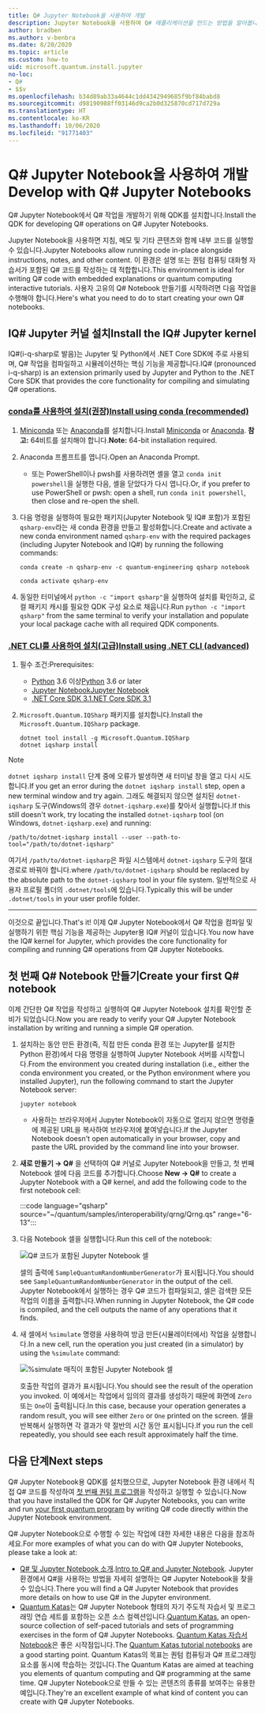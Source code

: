 ```yaml
---
title: Q# Jupyter Notebook을 사용하여 개발
description: Jupyter Notebook을 사용하여 Q# 애플리케이션을 만드는 방법을 알아봅니다.
author: bradben
ms.author: v-benbra
ms.date: 8/20/2020
ms.topic: article
ms.custom: how-to
uid: microsoft.quantum.install.jupyter
no-loc:
- Q#
- $$v
ms.openlocfilehash: b34d89ab33a4644c1dd4342949685f9bf84babd8
ms.sourcegitcommit: d98190988ff03146d9ca2b0d325870cd717d729a
ms.translationtype: HT
ms.contentlocale: ko-KR
ms.lasthandoff: 10/06/2020
ms.locfileid: "91771403"
---
```

# <a name="develop-with-no-locq-jupyter-notebooks"></a><span data-ttu-id="77587-103">Q# Jupyter Notebook을 사용하여 개발</span><span class="sxs-lookup"><span data-stu-id="77587-103">Develop with Q# Jupyter Notebooks</span></span>

<span data-ttu-id="77587-104">Q# Jupyter Notebook에서 Q# 작업을 개발하기 위해 QDK를 설치합니다.</span><span class="sxs-lookup"><span data-stu-id="77587-104">Install the QDK for developing Q# operations on Q# Jupyter Notebooks.</span></span>

<span data-ttu-id="77587-105">Jupyter Notebook을 사용하면 지침, 메모 및 기타 콘텐츠와 함께 내부 코드를 실행할 수 있습니다.</span><span class="sxs-lookup"><span data-stu-id="77587-105">Jupyter Notebooks allow running code in-place alongside instructions, notes, and other content.</span></span> <span data-ttu-id="77587-106">이 환경은 설명 또는 퀀텀 컴퓨팅 대화형 자습서가 포함된 Q# 코드를 작성하는 데 적합합니다.</span><span class="sxs-lookup"><span data-stu-id="77587-106">This environment is ideal for writing Q# code with embedded explanations or quantum computing interactive tutorials.</span></span> <span data-ttu-id="77587-107">사용자 고유의 Q# Notebook 만들기를 시작하려면 다음 작업을 수행해야 합니다.</span><span class="sxs-lookup"><span data-stu-id="77587-107">Here's what you need to do to start creating your own Q# notebooks.</span></span>

## <a name="install-the-ino-locq-jupyter-kernel"></a><span data-ttu-id="77587-108">IQ# Jupyter 커널 설치</span><span class="sxs-lookup"><span data-stu-id="77587-108">Install the IQ# Jupyter kernel</span></span>

<span data-ttu-id="77587-109">IQ#(i-q-sharp로 발음)는 Jupyter 및 Python에서 .NET Core SDK에 주로 사용되며, Q# 작업을 컴파일하고 시뮬레이션하는 핵심 기능을 제공합니다.</span><span class="sxs-lookup"><span data-stu-id="77587-109">IQ# (pronounced i-q-sharp) is an extension primarily used by Jupyter and Python to the .NET Core SDK that provides the core functionality for compiling and simulating Q# operations.</span></span>

### <a name="install-using-conda-recommended"></a>[<span data-ttu-id="77587-110">conda를 사용하여 설치(권장)</span><span class="sxs-lookup"><span data-stu-id="77587-110">Install using conda (recommended)</span></span>](#tab/tabid-conda)

1. <span data-ttu-id="77587-111">[Miniconda](https://docs.conda.io/en/latest/miniconda.html) 또는 [Anaconda](https://www.anaconda.com/products/individual#Downloads)를 설치합니다.</span><span class="sxs-lookup"><span data-stu-id="77587-111">Install [Miniconda](https://docs.conda.io/en/latest/miniconda.html) or [Anaconda](https://www.anaconda.com/products/individual#Downloads).</span></span> <span data-ttu-id="77587-112">**참고:** 64비트를 설치해야 합니다.</span><span class="sxs-lookup"><span data-stu-id="77587-112">**Note:** 64-bit installation required.</span></span>

1. <span data-ttu-id="77587-113">Anaconda 프롬프트를 엽니다.</span><span class="sxs-lookup"><span data-stu-id="77587-113">Open an Anaconda Prompt.</span></span>

   - <span data-ttu-id="77587-114">또는 PowerShell이나 pwsh를 사용하려면 셸을 열고 `conda init powershell`을 실행한 다음, 셸을 닫았다가 다시 엽니다.</span><span class="sxs-lookup"><span data-stu-id="77587-114">Or, if you prefer to use PowerShell or pwsh: open a shell, run `conda init powershell`, then close and re-open the shell.</span></span>

1. <span data-ttu-id="77587-115">다음 명령을 실행하여 필요한 패키지(Jupyter Notebook 및 IQ# 포함)가 포함된 `qsharp-env`라는 새 conda 환경을 만들고 활성화합니다.</span><span class="sxs-lookup"><span data-stu-id="77587-115">Create and activate a new conda environment named `qsharp-env` with the required packages (including Jupyter Notebook and IQ#) by running the following commands:</span></span>

    ```
    conda create -n qsharp-env -c quantum-engineering qsharp notebook

    conda activate qsharp-env
    ```

1. <span data-ttu-id="77587-116">동일한 터미널에서 `python -c "import qsharp"`을 실행하여 설치를 확인하고, 로컬 패키지 캐시를 필요한 QDK 구성 요소로 채웁니다.</span><span class="sxs-lookup"><span data-stu-id="77587-116">Run `python -c "import qsharp"` from the same terminal to verify your installation and populate your local package cache with all required QDK components.</span></span>

### <a name="install-using-net-cli-advanced"></a>[<span data-ttu-id="77587-117">.NET CLI를 사용하여 설치(고급)</span><span class="sxs-lookup"><span data-stu-id="77587-117">Install using .NET CLI (advanced)</span></span>](#tab/tabid-dotnetcli)

1. <span data-ttu-id="77587-118">필수 조건:</span><span class="sxs-lookup"><span data-stu-id="77587-118">Prerequisites:</span></span>

    - <span data-ttu-id="77587-119">[Python](https://www.python.org/downloads/) 3.6 이상</span><span class="sxs-lookup"><span data-stu-id="77587-119">[Python](https://www.python.org/downloads/) 3.6 or later</span></span>
    - [<span data-ttu-id="77587-120">Jupyter Notebook</span><span class="sxs-lookup"><span data-stu-id="77587-120">Jupyter Notebook</span></span>](https://jupyter.readthedocs.io/en/latest/install.html)
    - [<span data-ttu-id="77587-121">.NET Core SDK 3.1</span><span class="sxs-lookup"><span data-stu-id="77587-121">.NET Core SDK 3.1</span></span>](https://dotnet.microsoft.com/download/dotnet-core/3.1)

1. <span data-ttu-id="77587-122">`Microsoft.Quantum.IQSharp` 패키지를 설치합니다.</span><span class="sxs-lookup"><span data-stu-id="77587-122">Install the `Microsoft.Quantum.IQSharp` package.</span></span>

    ```dotnetcli
    dotnet tool install -g Microsoft.Quantum.IQSharp
    dotnet iqsharp install
    ```

> [!NOTE]
> <span data-ttu-id="77587-123">`dotnet iqsharp install` 단계 중에 오류가 발생하면 새 터미널 창을 열고 다시 시도합니다.</span><span class="sxs-lookup"><span data-stu-id="77587-123">If you get an error during the `dotnet iqsharp install` step, open a new terminal window and try again.</span></span>
> <span data-ttu-id="77587-124">그래도 해결되지 않으면 설치된 `dotnet-iqsharp` 도구(Windows의 경우 `dotnet-iqsharp.exe`)를 찾아서 실행합니다.</span><span class="sxs-lookup"><span data-stu-id="77587-124">If this still doesn't work, try locating the installed `dotnet-iqsharp` tool (on Windows, `dotnet-iqsharp.exe`) and running:</span></span>
> ```
> /path/to/dotnet-iqsharp install --user --path-to-tool="/path/to/dotnet-iqsharp"
> ```
> <span data-ttu-id="77587-125">여기서 `/path/to/dotnet-iqsharp`은 파일 시스템에서 `dotnet-iqsharp` 도구의 절대 경로로 바꿔야 합니다.</span><span class="sxs-lookup"><span data-stu-id="77587-125">where `/path/to/dotnet-iqsharp` should be replaced by the absolute path to the `dotnet-iqsharp` tool in your file system.</span></span>
> <span data-ttu-id="77587-126">일반적으로 사용자 프로필 폴더의 `.dotnet/tools`에 있습니다.</span><span class="sxs-lookup"><span data-stu-id="77587-126">Typically this will be under `.dotnet/tools` in your user profile folder.</span></span>
    
***

<span data-ttu-id="77587-127">이것으로 끝입니다.</span><span class="sxs-lookup"><span data-stu-id="77587-127">That's it!</span></span> <span data-ttu-id="77587-128">이제 Q# Jupyter Notebook에서 Q# 작업을 컴파일 및 실행하기 위한 핵심 기능을 제공하는 Jupyter용 IQ# 커널이 있습니다.</span><span class="sxs-lookup"><span data-stu-id="77587-128">You now have the IQ# kernel for Jupyter, which provides the core functionality for compiling and running Q# operations from Q# Jupyter Notebooks.</span></span>

## <a name="create-your-first-no-locq-notebook"></a><span data-ttu-id="77587-129">첫 번째 Q# Notebook 만들기</span><span class="sxs-lookup"><span data-stu-id="77587-129">Create your first Q# notebook</span></span>

<span data-ttu-id="77587-130">이제 간단한 Q# 작업을 작성하고 실행하여 Q# Jupyter Notebook 설치를 확인할 준비가 되었습니다.</span><span class="sxs-lookup"><span data-stu-id="77587-130">Now you are ready to verify your Q# Jupyter Notebook installation by writing and running a simple Q# operation.</span></span>

1. <span data-ttu-id="77587-131">설치하는 동안 만든 환경(즉, 직접 만든 conda 환경 또는 Jupyter를 설치한 Python 환경)에서 다음 명령을 실행하여 Jupyter Notebook 서버를 시작합니다.</span><span class="sxs-lookup"><span data-stu-id="77587-131">From the environment you created during installation (i.e., either the conda environment you created, or the Python environment where you installed Jupyter), run the following command to start the Jupyter Notebook server:</span></span>

    ```
    jupyter notebook
    ```

    - <span data-ttu-id="77587-132">사용하는 브라우저에서 Jupyter Notebook이 자동으로 열리지 않으면 명령줄에 제공된 URL을 복사하여 브라우저에 붙여넣습니다.</span><span class="sxs-lookup"><span data-stu-id="77587-132">If the Jupyter Notebook doesn't open automatically in your browser, copy and paste the URL provided by the command line into your browser.</span></span>

1. <span data-ttu-id="77587-133">**새로 만들기 → Q#** 을 선택하여 Q# 커널로 Jupyter Notebook을 만들고, 첫 번째 Notebook 셀에 다음 코드를 추가합니다.</span><span class="sxs-lookup"><span data-stu-id="77587-133">Choose **New → Q#** to create a Jupyter Notebook with a Q# kernel, and add the following code to the first notebook cell:</span></span>

    :::code language="qsharp" source="~/quantum/samples/interoperability/qrng/Qrng.qs" range="6-13":::

1. <span data-ttu-id="77587-134">다음 Notebook 셀을 실행합니다.</span><span class="sxs-lookup"><span data-stu-id="77587-134">Run this cell of the notebook:</span></span>

    ![Q# 코드가 포함된 Jupyter Notebook 셀](~/media/install-guide-jupyter.png)

    <span data-ttu-id="77587-136">셀의 출력에 `SampleQuantumRandomNumberGenerator`가 표시됩니다.</span><span class="sxs-lookup"><span data-stu-id="77587-136">You should see `SampleQuantumRandomNumberGenerator` in the output of the cell.</span></span> <span data-ttu-id="77587-137">Jupyter Notebook에서 실행하는 경우 Q# 코드가 컴파일되고, 셀은 검색한 모든 작업의 이름을 출력합니다.</span><span class="sxs-lookup"><span data-stu-id="77587-137">When running in Jupyter Notebook, the Q# code is compiled, and the cell outputs the name of any operations that it finds.</span></span>

1. <span data-ttu-id="77587-138">새 셀에서 `%simulate` 명령을 사용하여 방금 만든(시뮬레이터에서) 작업을 실행합니다.</span><span class="sxs-lookup"><span data-stu-id="77587-138">In a new cell, run the operation you just created (in a simulator) by using the `%simulate` command:</span></span>

    ![%simulate 매직이 포함된 Jupyter Notebook 셀](~/media/install-guide-jupyter-simulate.png)

    <span data-ttu-id="77587-140">호출한 작업의 결과가 표시됩니다.</span><span class="sxs-lookup"><span data-stu-id="77587-140">You should see the result of the operation you invoked.</span></span> <span data-ttu-id="77587-141">이 예에서는 작업에서 임의의 결과를 생성하기 때문에 화면에 `Zero` 또는 `One`이 출력됩니다.</span><span class="sxs-lookup"><span data-stu-id="77587-141">In this case, because your operation generates a random result, you will see either `Zero` or `One` printed on the screen.</span></span> <span data-ttu-id="77587-142">셀을 반복해서 실행하면 각 결과가 약 절반의 시간 동안 표시됩니다.</span><span class="sxs-lookup"><span data-stu-id="77587-142">If you run the cell repeatedly, you should see each result approximately half the time.</span></span>

## <a name="next-steps"></a><span data-ttu-id="77587-143">다음 단계</span><span class="sxs-lookup"><span data-stu-id="77587-143">Next steps</span></span>

<span data-ttu-id="77587-144">Q# Jupyter Notebook용 QDK를 설치했으므로, Jupyter Notebook 환경 내에서 직접 Q# 코드를 작성하여 [첫 번째 퀀텀 프로그램](xref:microsoft.quantum.quickstarts.qrng)을 작성하고 실행할 수 있습니다.</span><span class="sxs-lookup"><span data-stu-id="77587-144">Now that you have installed the QDK for Q# Jupyter Notebooks, you can write and run [your first quantum program](xref:microsoft.quantum.quickstarts.qrng) by writing Q# code directly within the Jupyter Notebook environment.</span></span>

<span data-ttu-id="77587-145">Q# Jupyter Notebook으로 수행할 수 있는 작업에 대한 자세한 내용은 다음을 참조하세요.</span><span class="sxs-lookup"><span data-stu-id="77587-145">For more examples of what you can do with Q# Jupyter Notebooks, please take a look at:</span></span>

- <span data-ttu-id="77587-146">[Q# 및 Jupyter Notebook 소개](https://docs.microsoft.com/samples/microsoft/quantum/intro-to-qsharp-jupyter/).</span><span class="sxs-lookup"><span data-stu-id="77587-146">[Intro to Q# and Jupyter Notebook](https://docs.microsoft.com/samples/microsoft/quantum/intro-to-qsharp-jupyter/).</span></span> <span data-ttu-id="77587-147">Jupyter 환경에서 Q#을 사용하는 방법을 자세히 설명하는 Q# Jupyter Notebook을 찾을 수 있습니다.</span><span class="sxs-lookup"><span data-stu-id="77587-147">There you will find a Q# Jupyter Notebook that provides more details on how to use Q# in the Jupyter environment.</span></span>
- <span data-ttu-id="77587-148">[Quantum Katas](xref:microsoft.quantum.overview.katas)는 Q# Jupyter Notebook 형태의 자기 주도적 자습서 및 프로그래밍 연습 세트를 포함하는 오픈 소스 컬렉션입니다.</span><span class="sxs-lookup"><span data-stu-id="77587-148">[Quantum Katas](xref:microsoft.quantum.overview.katas), an open-source collection of self-paced tutorials and sets of programming exercises in the form of Q# Jupyter Notebooks.</span></span> <span data-ttu-id="77587-149">[Quantum Katas 자습서 Notebook](https://github.com/microsoft/QuantumKatas#tutorial-topics)은 좋은 시작점입니다.</span><span class="sxs-lookup"><span data-stu-id="77587-149">The [Quantum Katas tutorial notebooks](https://github.com/microsoft/QuantumKatas#tutorial-topics) are a good starting point.</span></span> <span data-ttu-id="77587-150">Quantum Katas의 목표는 퀀텀 컴퓨팅과 Q# 프로그래밍 요소를 동시에 학습하는 것입니다.</span><span class="sxs-lookup"><span data-stu-id="77587-150">The Quantum Katas are aimed at teaching you elements of quantum computing and Q# programming at the same time.</span></span> <span data-ttu-id="77587-151">Q# Jupyter Notebook으로 만들 수 있는 콘텐츠의 종류를 보여주는 유용한 예입니다.</span><span class="sxs-lookup"><span data-stu-id="77587-151">They're an excellent example of what kind of content you can create with Q# Jupyter Notebooks.</span></span>
